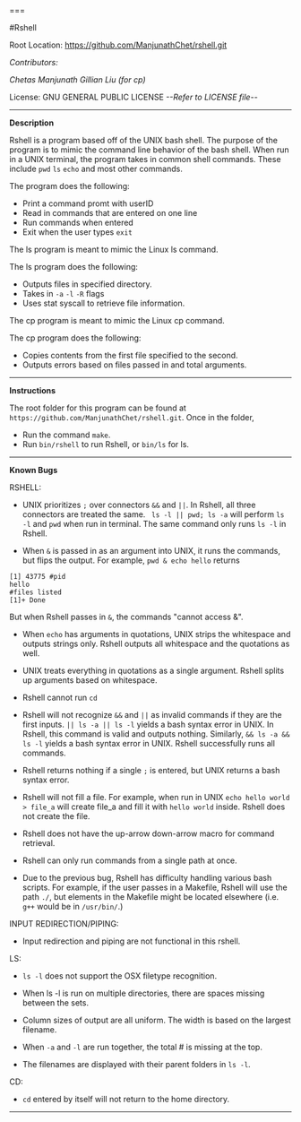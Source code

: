 ===

#Rshell

Root Location: https://github.com/ManjunathChet/rshell.git

*Contributors:*

*Chetas Manjunath*
*Gillian Liu (for cp)*

License: GNU GENERAL PUBLIC LICENSE
*--Refer to LICENSE file--*

---

**Description**

Rshell is a program based off of the UNIX bash shell. The purpose of the
program is to mimic the command line behavior of the bash shell. When run
in a UNIX terminal, the program takes in common shell commands. These include
`pwd` `ls` `echo` and most other commands. 

The program does the following:

* Print a command promt with userID
* Read in commands that are entered on one line
* Run commands when entered
* Exit when the user types `exit`

The ls program is meant to mimic the Linux ls command.

The ls program does the following:

* Outputs files in specified directory.
* Takes in `-a` `-l` `-R` flags
* Uses stat syscall to retrieve file information.

The cp program is meant to mimic the Linux cp command.

The cp program does the following:

* Copies contents from the first file specified to the second.
* Outputs errors based on files passed in and total arguments.

---

**Instructions**

The root folder for this program can be found at `https://github.com/ManjunathChet/rshell.git`.
Once in the folder,

* Run the command `make`.
* Run `bin/rshell` to run Rshell, or `bin/ls` for ls.
---

**Known Bugs**

RSHELL: 

* UNIX prioritizes `;` over connectors `&&` and `||`. In Rshell, all three connectors are
treated the same. ` ls -l || pwd; ls -a` will perform `ls -l` and `pwd` when run in 
terminal. The same command only runs `ls -l` in Rshell.

* When `&` is passed in as an argument into UNIX, it runs the commands, but flips the output.
For example, `pwd & echo hello` returns
```
[1] 43775 #pid
hello
#files listed
[1]+ Done
```
But when Rshell passes in `&`, the commands "cannot access &".

* When `echo` has arguments in quotations, UNIX strips the whitespace and outputs strings only.
Rshell outputs all whitespace and the quotations as well.

* UNIX treats everything in quotations as a single argument. Rshell splits up arguments based 
on whitespace.

* Rshell cannot run `cd`

* Rshell will not recognize `&&` and `||` as invalid commands if they are the first inputs.
`|| ls -a || ls -l` yields a bash syntax error in UNIX. In Rshell, this command is valid and
outputs nothing. Similarly, `&& ls -a && ls -l` yields a bash syntax error in UNIX. Rshell successfully
runs all commands.

* Rshell returns nothing if a single `;` is entered, but UNIX returns a bash syntax error.

* Rshell will not fill a file. For example, when run in UNIX `echo hello world > file_a` will create 
file_a and fill it with `hello world` inside. Rshell does not create the file.

* Rshell does not have the up-arrow down-arrow macro for command retrieval.

* Rshell can only run commands from a single path at once.

* Due to the previous bug, Rshell has difficulty handling various bash scripts. For example, if the user passes in
a Makefile, Rshell will use the path `./`, but elements in the Makefile might be located elsewhere (i.e. `g++` would
be in `/usr/bin/`.)


INPUT REDIRECTION/PIPING:

* Input redirection and piping are not functional in this rshell.


LS:

* `ls -l` does not support the OSX filetype recognition.

* When ls -l is run on multiple directories, there are spaces missing between the sets.

* Column sizes of output are all uniform. The width is based on the largest filename.

* When `-a` and `-l` are run together, the total # is missing at the top.

* The filenames are displayed with their parent folders in `ls -l`.


CD:

* `cd` entered by itself will not return to the home directory.
---

